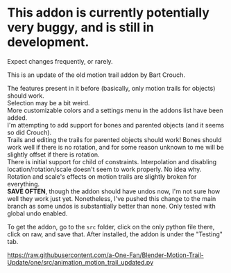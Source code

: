 # This addon is currently potentially very buggy, and is still in development.
 Expect changes frequently, or rarely.
 
 This is an update of the old motion trail addon by Bart Crouch.
 
 The features present in it before (basically, only motion trails for objects) should work.<br>
 Selection may be a bit weird.<br>
 More customizable colors and a settings menu in the addons list have been added.<br>
 I'm attempting to add support for bones and parented objects (and it seems so did Crouch).<br>
 Trails and editing the trails for parented objects should work! Bones should work well if there is no rotation, and for some reason unknown to me will be slightly offset if there is rotation.<br>
 There is initial support for child of constraints. Interpolation and disabling location/rotation/scale doesn't seem to work properly. No idea why.<br>
 Rotation and scale's effects on motion trails are slightly broken for everything.<br>
 **SAVE OFTEN**, though the addon should have undos now, I'm not sure how well they work just yet. Nonetheless, I've pushed this change to the main branch as some undos is substantially better than none. Only tested with global undo enabled.
 
 To get the addon, go to the `src` folder, click on the only python file there, click on raw, and save that.
 After installed, the addon is under the "Testing" tab.
 
 https://raw.githubusercontent.com/a-One-Fan/Blender-Motion-Trail-Update/one/src/animation_motion_trail_updated.py